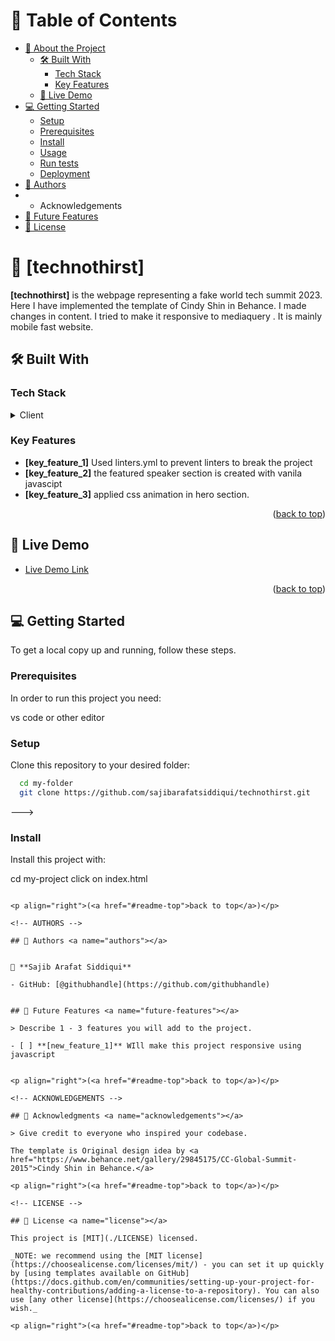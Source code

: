 
# 📗 Table of Contents

- [📖 About the Project](#about-project)
  - [🛠 Built With](#built-with)
    - [Tech Stack](#tech-stack)
    - [Key Features](#key-features)
  - [🚀 Live Demo](#live-demo)
- [💻 Getting Started](#getting-started)
  - [Setup](#setup)
  - [Prerequisites](#prerequisites)
  - [Install](#install)
  - [Usage](#usage)
  - [Run tests](#run-tests)
  - [Deployment](#triangular_flag_on_post-deployment)
- [👥 Authors](#authors)
- - Acknowledgements
- [🔭 Future Features](#future-features)
- [📝 License](#license)

<!-- PROJECT DESCRIPTION -->

# 📖 [technothirst] <a name="about-project"></a>

**[technothirst]** is the webpage representing a fake world tech summit 2023. Here I have implemented the template of Cindy Shin in Behance. I made changes in content. I tried to make it responsive to mediaquery . It is mainly mobile fast website.   

## 🛠 Built With <a name="built-with"></a>

### Tech Stack <a name="tech-stack"></a>

<details>
  <summary>Client</summary>
  <ul>
    <li><a href="#">HTML</a></li>
    <li><a href="#">CSS</a></li>
    <li><a href="#">JAVASCRIPT</a></li>
  </ul>
</details>

<!-- Features -->

### Key Features <a name="key-features"></a>

- **[key_feature_1]** Used linters.yml to prevent linters to break the project
- **[key_feature_2]** the featured speaker section is created with vanila javascipt
- **[key_feature_3]** applied css animation in hero section.
<p align="right">(<a href="#readme-top">back to top</a>)</p>

<!-- LIVE DEMO -->

## 🚀 Live Demo <a name="live-demo"></a>

- [Live Demo Link]( https://sajibarafatsiddiqui.github.io/technothirst/)

<p align="right">(<a href="#readme-top">back to top</a>)</p>

<!-- GETTING STARTED -->

## 💻 Getting Started <a name="getting-started"></a>


To get a local copy up and running, follow these steps.

### Prerequisites

In order to run this project you need:

vs code or other editor

### Setup

Clone this repository to your desired folder:

```sh
  cd my-folder
  git clone https://github.com/sajibarafatsiddiqui/technothirst.git
```
--->

### Install

Install this project with:


  cd my-project
  click on index.html
```

<p align="right">(<a href="#readme-top">back to top</a>)</p>

<!-- AUTHORS -->

## 👥 Authors <a name="authors"></a>


👤 **Sajib Arafat Siddiqui**

- GitHub: [@githubhandle](https://github.com/githubhandle)


## 🔭 Future Features <a name="future-features"></a>

> Describe 1 - 3 features you will add to the project.

- [ ] **[new_feature_1]** WIll make this project responsive using javascript


<p align="right">(<a href="#readme-top">back to top</a>)</p>

<!-- ACKNOWLEDGEMENTS -->

## 🙏 Acknowledgments <a name="acknowledgements"></a>

> Give credit to everyone who inspired your codebase.

The template is Original design idea by <a href="https://www.behance.net/gallery/29845175/CC-Global-Summit-2015">Cindy Shin in Behance.</a>

<p align="right">(<a href="#readme-top">back to top</a>)</p>

<!-- LICENSE -->

## 📝 License <a name="license"></a>

This project is [MIT](./LICENSE) licensed.

_NOTE: we recommend using the [MIT license](https://choosealicense.com/licenses/mit/) - you can set it up quickly by [using templates available on GitHub](https://docs.github.com/en/communities/setting-up-your-project-for-healthy-contributions/adding-a-license-to-a-repository). You can also use [any other license](https://choosealicense.com/licenses/) if you wish._

<p align="right">(<a href="#readme-top">back to top</a>)</p>
